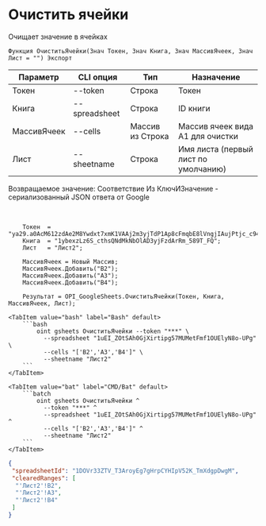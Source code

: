 ﻿---
sidebar_position: 2
---

# Очистить ячейки
 Очищает значение в ячейках



`Функция ОчиститьЯчейки(Знач Токен, Знач Книга, Знач МассивЯчеек, Знач Лист = "") Экспорт`

  | Параметр | CLI опция | Тип | Назначение |
  |-|-|-|-|
  | Токен | --token | Строка | Токен |
  | Книга | --spreadsheet | Строка | ID книги |
  | МассивЯчеек | --cells | Массив из Строка | Массив ячеек вида А1 для очистки |
  | Лист | --sheetname | Строка | Имя листа (первый лист по умолчанию) |

  
  Возвращаемое значение:   Соответствие Из КлючИЗначение - сериализованный JSON ответа от Google

<br/>




```bsl title="Пример кода"
    Токен  = "ya29.a0AcM612zdAe2M8Ywdxt7xmK1VAAj2m3yjTdP1Ap8cFmqbE8lVngjIAujPtjc_c94MCuKNLfn7MSssBd6NfMXDQDrHMUv7Fgjp7cjuXk68n...";
    Книга  = "1ybexzLz6S_cthsQNdMkNbOlAD3yjFzdArRm_589T_FQ";
    Лист   = "Лист2";

    МассивЯчеек = Новый Массив;
    МассивЯчеек.Добавить("B2");
    МассивЯчеек.Добавить("A3");
    МассивЯчеек.Добавить("B4");

    Результат = OPI_GoogleSheets.ОчиститьЯчейки(Токен, Книга, МассивЯчеек, Лист);
```
    

 <Tabs>
  
    <TabItem value="bash" label="Bash" default>
        ```bash
            oint gsheets ОчиститьЯчейки --token "***" \
              --spreadsheet "1uEI_ZOtSAh0GjXirtipg57MUMetFmf1OUElyN8o-UPg" \
              --cells "['B2','A3','B4']" \
              --sheetname "Лист2"
        ```
    </TabItem>
  
    <TabItem value="bat" label="CMD/Bat" default>
        ```batch
            oint gsheets ОчиститьЯчейки ^
              --token "***" ^
              --spreadsheet "1uEI_ZOtSAh0GjXirtipg57MUMetFmf1OUElyN8o-UPg" ^
              --cells "['B2','A3','B4']" ^
              --sheetname "Лист2"
        ```
    </TabItem>
</Tabs>


```json title="Результат"
{
 "spreadsheetId": "1DOVr33ZTV_T3AroyEg7gHrpCYHIpV52K_TmXdgpDwgM",
 "clearedRanges": [
  "'Лист2'!B2",
  "'Лист2'!A3",
  "'Лист2'!B4"
 ]
}
```
